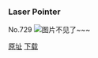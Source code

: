 ### Laser Pointer
No.729
![图片不见了~~~](https://imgs.xkcd.com/comics/laser_pointer.png)

[原址](https://xkcd.com//729) [下载](https://imgs.xkcd.com/comics/laser_pointer.png)

